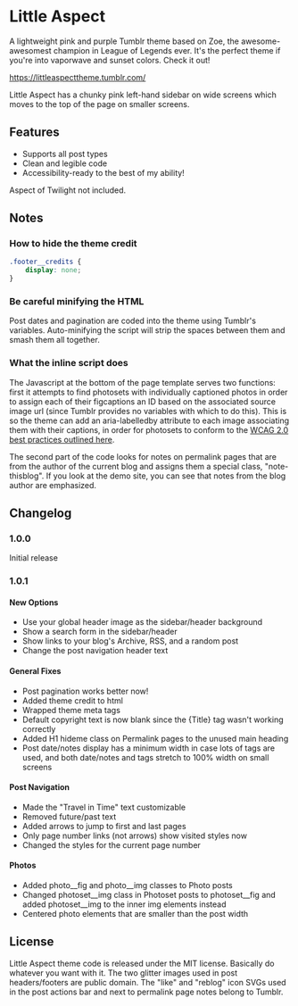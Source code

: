 # Little Aspect
A lightweight pink and purple Tumblr theme based on Zoe, the awesome-awesomest champion in League of Legends ever. It's the perfect theme if you're into vaporwave and sunset colors. Check it out!

https://littleaspecttheme.tumblr.com/

Little Aspect has a chunky pink left-hand sidebar on wide screens which moves to the top of the page on smaller screens.

## Features
- Supports all post types
- Clean and legible code
- Accessibility-ready to the best of my ability!

Aspect of Twilight not included.

## Notes
### How to hide the theme credit
```css
.footer__credits {
    display: none;
}
```

### Be careful minifying the HTML
Post dates and pagination are coded into the theme using Tumblr's variables. Auto-minifying the script will strip the spaces between them and smash them all together.

### What the inline script does
The Javascript at the bottom of the page template serves two functions: first it attempts to find photosets with individually captioned photos in order to assign each of their figcaptions an ID based on the associated source image url (since Tumblr provides no variables with which to do this). This is so the theme can add an aria-labelledby attribute to each image associating them with their captions, in order for photosets to conform to the [WCAG 2.0 best practices outlined here](https://www.w3.org/WAI/tutorials/images/groups/#a-collection-of-images).

The second part of the code looks for notes on permalink pages that are from the author of the current blog and assigns them a special class, "note-thisblog". If you look at the demo site, you can see that notes from the blog author are emphasized.

## Changelog
### 1.0.0
Initial release

### 1.0.1
#### New Options
- Use your global header image as the sidebar/header background
- Show a search form in the sidebar/header
- Show links to your blog's Archive, RSS, and a random post
- Change the post navigation header text
#### General Fixes
- Post pagination works better now!
- Added theme credit to html
- Wrapped theme meta tags
- Default copyright text is now blank since the {Title} tag wasn't working correctly
- Added H1 hideme class on Permalink pages to the unused main heading
- Post date/notes display has a minimum width in case lots of tags are used, and both date/notes and tags stretch to 100% width on small screens
#### Post Navigation
- Made the "Travel in Time" text customizable
- Removed future/past text
- Added arrows to jump to first and last pages
- Only page number links (not arrows) show visited styles now
- Changed the styles for the current page number
#### Photos
- Added photo__fig and photo__img classes to Photo posts
- Changed photoset__img class in Photoset posts to photoset__fig and added photoset__img to the inner img elements instead
- Centered photo elements that are smaller than the post width

## License
Little Aspect theme code is released under the MIT license. Basically do whatever you want with it. The two glitter images used in post headers/footers are public domain. The "like" and "reblog" icon SVGs used in the post actions bar and next to permalink page notes belong to Tumblr.